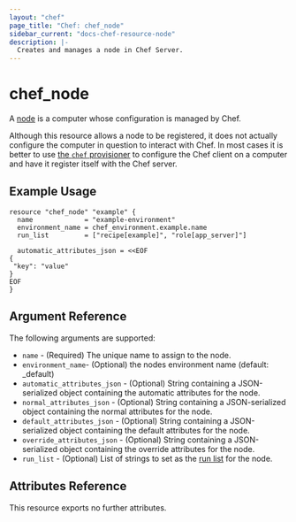 ```yaml
---
layout: "chef"
page_title: "Chef: chef_node"
sidebar_current: "docs-chef-resource-node"
description: |-
  Creates and manages a node in Chef Server.
---
```


# chef_node

A [node](http://docs.chef.io/nodes.html) is a computer whose
configuration is managed by Chef.

Although this resource allows a node to be registered, it does not actually
configure the computer in question to interact with Chef. In most cases it
is better to use [the `chef` provisioner](/docs/provisioners/chef.html) to
configure the Chef client on a computer and have it register itself with the
Chef server.

## Example Usage

```hcl
resource "chef_node" "example" {
  name             = "example-environment"
  environment_name = chef_environment.example.name
  run_list         = ["recipe[example]", "role[app_server]"]
  
  automatic_attributes_json = <<EOF
{
 "key": "value"
}
EOF
}
```

## Argument Reference

The following arguments are supported:

* `name` - (Required) The unique name to assign to the node.
* `environment_name`- (Optional) the nodes environment name (default: _default)
* `automatic_attributes_json` - (Optional) String containing a JSON-serialized
  object containing the automatic attributes for the node.
* `normal_attributes_json` - (Optional) String containing a JSON-serialized
  object containing the normal attributes for the node.
* `default_attributes_json` - (Optional) String containing a JSON-serialized
  object containing the default attributes for the node.
* `override_attributes_json` - (Optional) String containing a JSON-serialized
  object containing the override attributes for the node.
* `run_list` - (Optional) List of strings to set as the
  [run list](https://docs.chef.io/run_lists.html) for the node.

## Attributes Reference

This resource exports no further attributes.
